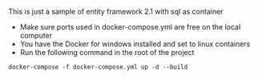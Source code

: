 This is just a sample of entity framework 2.1 with sql as container
- Make sure ports used in docker-compose.yml are free on the local computer
- You have the Docker for windows installed and set to linux containers
- Run the following command in the root of the project

```docker-compose -f docker-compose.yml up -d --build ```